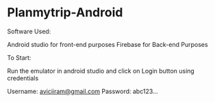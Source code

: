 # Planmytrip-Android

Software Used:

Android studio for front-end purposes 
Firebase for Back-end Purposes

To Start:

Run the emulator in android studio and click on Login button using credentials

Username: aviciiram@gmail.com
Password: abc123...
